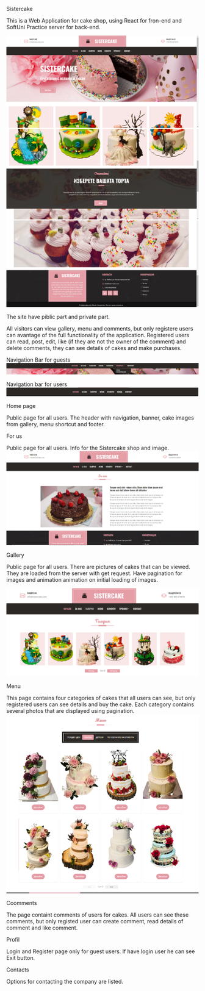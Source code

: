 Sistercake

This is a Web Application for cake shop, using React for fron-end and SoftUni Practice server for back-end. 

![alt text](home.png)
![alt text](home2.png)
![alt text](home3.png)

The site have piblic part and private part. 

All visitors can view gallery, menu and comments, but only registere users can avantage of the full functionality of the application. Registered users can read, post, edit, like (if they are not the owner of the comment) and delete comments, they can see details of cakes and make purchases.

Navigation Bar for guests
 ![alt text](navBar-guest.png)

Navigation bar for users
![alt text](navBar-user.png)


Home page

Public page for all users. The header with navigation, banner, cake images from gallery, menu shortcut and footer.

For us

Public page for all users. Info for the Sistercake shop and image.
![alt text](forUs.png)


Gallery

Public page for all users. Тhere are pictures of cakes that can be viewed. Тhey are loaded from the server with get request. Have pagination for images and animation animation on initial loading of images.

![alt text](gallery.png)

Menu

This page contains four categories of cakes that all users can see, but only registered users can see details and buy the cake. Each category contains several photos that are displayed using pagination.
![alt text](menu2.png)

Coomments

The page containt comments of users for cakes. All users can see these comments, but only registed user can create comment, read details of comment and like comment.

Profil

Login and Register page only for guest users. If have login user he can see Exit button.

Contacts

Options for contacting the company are listed.



